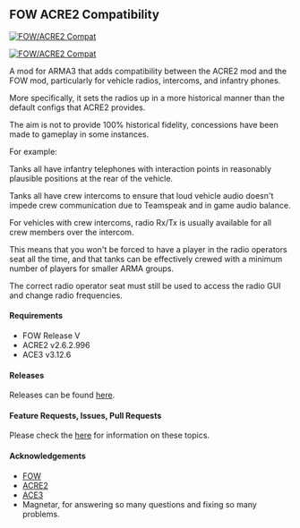 ## FOW ACRE2 Compatibility
<p align="left">
    <a href="https://github.com/Drofseh/FOW_ACRE2_Compat/releases/latest">
        <img src="https://i.imgur.com/vSC3arb.png" alt="FOW/ACRE2 Compat">
    </a>
</p>
<p align="left">
    <a href="https://github.com/Drofseh/FOW_ACRE2_Compat/releases/latest">
        <img src="https://img.shields.io/badge/Version-1.0.1-blue.svg" alt="FOW/ACRE2 Compat">
    </a>
</p>
A mod for ARMA3 that adds compatibility between the ACRE2 mod and the FOW mod, particularly for vehicle radios, intercoms, and infantry phones.

More specifically, it sets the radios up in a more historical manner than the default configs that ACRE2 provides.

The aim is not to provide 100% historical fidelity, concessions have been made to gameplay in some instances.

For example:

Tanks all have infantry telephones with interaction points in reasonably plausible positions at the rear of the vehicle.

Tanks all have crew intercoms to ensure that loud vehicle audio doesn't impede crew communication due to Teamspeak and in game audio balance.

For vehicles with crew intercoms, radio Rx/Tx is usually available for all crew members over the intercom.

This means that you won't be forced to have a player in the radio operators seat all the time, and that tanks can be effectively crewed with a minimum number of players for smaller ARMA groups.

The correct radio operator seat must still be used to access the radio GUI and change radio frequencies.

#### Requirements
* FOW Release V
* ACRE2 v2.6.2.996
* ACE3 v3.12.6

#### Releases
Releases can be found [here](https://github.com/Drofseh/FOW_ACRE2_Compat/releases).

#### Feature Requests, Issues, Pull Requests
Please check the [here](https://github.com/Drofseh/FOW_ACRE2_Compat/blob/master/.github/CONTRIBUTING.md) for information on these topics.

#### Acknowledgements
* [FOW](https://forums.bistudio.com/forums/topic/198194-faces-of-war-ww2/)
* [ACRE2](https://github.com/IDI-Systems/acre2)
* [ACE3](https://github.com/acemod/ACE3)
* Magnetar, for answering so many questions and fixing so many problems.
